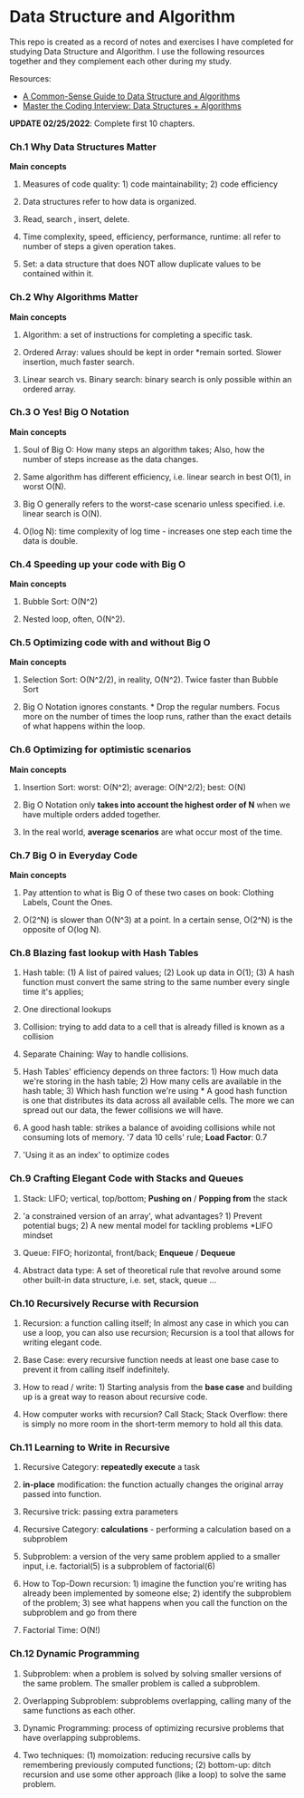 # Data Structure and Algorithm

This repo is created as a record of notes and exercises I have completed for studying Data Structure and Algorithm. I use the following resources together and they complement each other during my study.

Resources:

- [A Common-Sense Guide to Data Structure and Algorithms](https://www.amazon.com/Common-Sense-Guide-Structures-Algorithms-Second/dp/1680507222/ref=sr_1_3?keywords=a+common+sense+guide+to+data+structures+and+algorithms&qid=1644931994&sprefix=a+common%2Caps%2C91&sr=8-3)
- [Master the Coding Interview: Data Structures + Algorithms](https://www.udemy.com/course/master-the-coding-interview-data-structures-algorithms/)

**UPDATE 02/25/2022**: Complete first 10 chapters.

### Ch.1 Why Data Structures Matter

**Main concepts**

1. Measures of code quality: 1) code maintainability; 2) code efficiency

2. Data structures refer to how data is organized.

3. Read, search , insert, delete.

4. Time complexity, speed, efficiency, performance, runtime: all refer to number of steps a given operation takes.

5. Set: a data structure that does NOT allow duplicate values to be contained within it.

### Ch.2 Why Algorithms Matter

**Main concepts**

1. Algorithm: a set of instructions for completing a specific task.

2. Ordered Array: values should be kept in order \*remain sorted. Slower insertion, much faster search.

3. Linear search vs. Binary search: binary search is only possible within an ordered array.

### Ch.3 O Yes! Big O Notation

**Main concepts**

1. Soul of Big O: How many steps an algorithm takes; Also, how the number of steps increase as the data changes.

2. Same algorithm has different efficiency, i.e. linear search in best O(1), in worst O(N).

3. Big O generally refers to the worst-case scenario unless specified. i.e. linear search is O(N).

4. O(log N): time complexity of log time - increases one step each time the data is double.

### Ch.4 Speeding up your code with Big O

**Main concepts**

1. Bubble Sort: O(N^2)

2. Nested loop, often, O(N^2).

### Ch.5 Optimizing code with and without Big O

**Main concepts**

1. Selection Sort: O(N^2/2), in reality, O(N^2). Twice faster than Bubble Sort

2. Big O Notation ignores constants. \* Drop the regular numbers. Focus more on the number of times the loop runs, rather than the exact details of what happens within the loop.

### Ch.6 Optimizing for optimistic scenarios

**Main concepts**

1. Insertion Sort: worst: O(N^2); average: O(N^2/2); best: O(N)

2. Big O Notation only **takes into account the highest order of N** when we have multiple orders added together.

3. In the real world, **average scenarios** are what occur most of the time.

### Ch.7 Big O in Everyday Code

**Main concepts**

1. Pay attention to what is Big O of these two cases on book: Clothing Labels, Count the Ones.

2. O(2^N) is slower than O(N^3) at a point. In a certain sense, O(2^N) is the opposite of O(log N).

### Ch.8 Blazing fast lookup with Hash Tables

1. Hash table: (1) A list of paired values; (2) Look up data in O(1); (3) A hash function must convert the same string to the same number every single time it's applies;

2. One directional lookups

3. Collision: trying to add data to a cell that is already filled is known as a collision

4. Separate Chaining: Way to handle collisions.

5. Hash Tables' efficiency depends on three factors: 1) How much data we're storing in the hash table; 2) How many cells are available in the hash table; 3) Which hash function we're using \* A good hash function is one that distributes its data across all available cells. The more we can spread out our data, the fewer collisions we will have.

6. A good hash table: strikes a balance of avoiding collisions while not consuming lots of memory. '7 data 10 cells' rule; **Load Factor**: 0.7

7. 'Using it as an index' to optimize codes

### Ch.9 Crafting Elegant Code with Stacks and Queues

1. Stack: LIFO; vertical, top/bottom; **Pushing on** / **Popping from** the stack

2. 'a constrained version of an array', what advantages? 1) Prevent potential bugs; 2) A new mental model for tackling problems \*LIFO mindset

3. Queue: FIFO; horizontal, front/back; **Enqueue** / **Dequeue**

4. Abstract data type: A set of theoretical rule that revolve around some other built-in data structure, i.e. set, stack, queue ...

### Ch.10 Recursively Recurse with Recursion

1. Recursion: a function calling itself; In almost any case in which you can use a loop, you can also use recursion; Recursion is a tool that allows for writing elegant code.

2. Base Case: every recursive function needs at least one base case to prevent it from calling itself indefinitely.

3. How to read / write: 1) Starting analysis from the **base case** and building up is a great way to reason about recursive code.

4. How computer works with recursion? Call Stack; Stack Overflow: there is simply no more room in the short-term memory to hold all this data.

### Ch.11 Learning to Write in Recursive

1. Recursive Category: **repeatedly execute** a task

2. **in-place** modification: the function actually changes the original array passed into function.

3. Recursive trick: passing extra parameters

4. Recursive Category: **calculations** - performing a calculation based on a subproblem

5. Subproblem: a version of the very same problem applied to a smaller input, i.e. factorial(5) is a subproblem of factorial(6)

6. How to Top-Down recursion: 1) imagine the function you're writing has already been implemented by someone else; 2) identify the subproblem of the problem; 3) see what happens when you call the function on the subproblem and go from there

7. Factorial Time: O(N!)

### Ch.12 Dynamic Programming

1. Subproblem: when a problem is solved by solving smaller versions of the same problem. The smaller problem is called a subproblem.

2. Overlapping Subproblem: subproblems overlapping, calling many of the same functions as each other.

3. Dynamic Programming: process of optimizing recursive problems that have overlapping subproblems.

4. Two techniques:
   (1) momoization: reducing recursive calls by remembering previously computed functions;
   (2) bottom-up: ditch recursion and use some other approach (like a loop) to solve the same problem.

